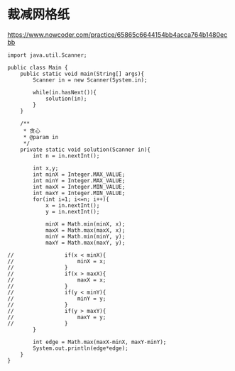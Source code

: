 # 裁减网格纸
https://www.nowcoder.com/practice/65865c6644154bb4acca764b1480ecbb

    import java.util.Scanner;
    
    public class Main {
        public static void main(String[] args){
            Scanner in = new Scanner(System.in);
    
            while(in.hasNext()){
                solution(in);
            }
        }
    
        /**
         * 贪心
         * @param in
         */
        private static void solution(Scanner in){
            int n = in.nextInt();
    
            int x,y;
            int minX = Integer.MAX_VALUE;
            int minY = Integer.MAX_VALUE;
            int maxX = Integer.MIN_VALUE;
            int maxY = Integer.MIN_VALUE;
            for(int i=1; i<=n; i++){
                x = in.nextInt();
                y = in.nextInt();
    
                minX = Math.min(minX, x);
                maxX = Math.max(maxX, x);
                minY = Math.min(minY, y);
                maxY = Math.max(maxY, y);
    
    //                if(x < minX){
    //                    minX = x;
    //                }
    //                if(x > maxX){
    //                    maxX = x;
    //                }
    //                if(y < minY){
    //                    minY = y;
    //                }
    //                if(y > maxY){
    //                    maxY = y;
    //                }
            }
    
            int edge = Math.max(maxX-minX, maxY-minY);
            System.out.println(edge*edge);
        }
    }
    

